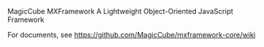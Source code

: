 MagicCube MXFramework
A Lightweight Object-Oriented JavaScript Framework

For documents, see https://github.com/MagicCube/mxframework-core/wiki
